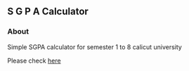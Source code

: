 ## S G P A Calculator

### About

Simple SGPA calculator for semester 1 to 8 calicut university

Please check [here](https://cdn.rawgit.com/Anooppandikashala/CGPA/master/sgpa.html)




